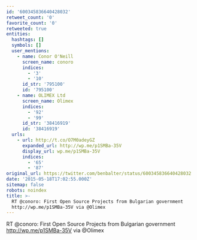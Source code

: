```yaml
---
id: '600345836640428032'
retweet_count: '0'
favorite_count: '0'
retweeted: true
entities:
  hashtags: []
  symbols: []
  user_mentions:
    - name: Conor O'Neill
      screen_name: conoro
      indices:
        - '3'
        - '10'
      id_str: '795100'
      id: '795100'
    - name: OLIMEX Ltd
      screen_name: Olimex
      indices:
        - '92'
        - '99'
      id_str: '38416919'
      id: '38416919'
  urls:
    - url: http://t.co/O7M0adeyGZ
      expanded_url: http://wp.me/p1SMBa-35V
      display_url: wp.me/p1SMBa-35V
      indices:
        - '65'
        - '87'
original_url: https://twitter.com/benbalter/status/600345836640428032
date: '2015-05-18T17:02:55.000Z'
sitemap: false
robots: noindex
title: >-
  RT @conoro: First Open Source Projects from Bulgarian government
  http://wp.me/p1SMBa-35V via @Olimex
---
```


RT @conoro: First Open Source Projects from Bulgarian government http://wp.me/p1SMBa-35V via @Olimex